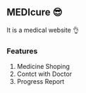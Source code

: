
## MEDIcure 😎

It is a medical website 👌

### Features

1. Medicine Shoping
2. Contct with Doctor
3. Progress Report
